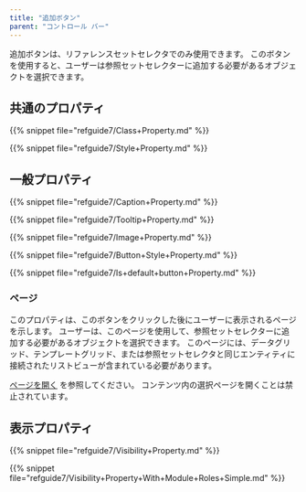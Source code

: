 ```yaml
---
title: "追加ボタン"
parent: "コントロール バー"
---
```



追加ボタンは、リファレンスセットセレクタでのみ使用できます。 このボタンを使用すると、ユーザーは参照セットセレクターに追加する必要があるオブジェクトを選択できます。

## 共通のプロパティ

{{% snippet file="refguide7/Class+Property.md" %}}

{{% snippet file="refguide7/Style+Property.md" %}}

## 一般プロパティ

{{% snippet file="refguide7/Caption+Property.md" %}}

{{% snippet file="refguide7/Tooltip+Property.md" %}}

{{% snippet file="refguide7/Image+Property.md" %}}

{{% snippet file="refguide7/Button+Style+Property.md" %}}

{{% snippet file="refguide7/Is+default+button+Property.md" %}}

### ページ

このプロパティは、このボタンをクリックした後にユーザーに表示されるページを示します。 ユーザーは、このページを使用して、参照セットセレクターに追加する必要があるオブジェクトを選択できます。 このページには、データグリッド、テンプレートグリッド、または参照セットセレクタと同じエンティティに接続されたリストビューが含まれている必要があります。

[ページを開く](opening-pages) を参照してください。 コンテンツ内の選択ページを開くことは禁止されています。

## 表示プロパティ

{{% snippet file="refguide7/Visibility+Property.md" %}}

{{% snippet file="refguide7/Visibility+Property+With+Module+Roles+Simple.md" %}}
